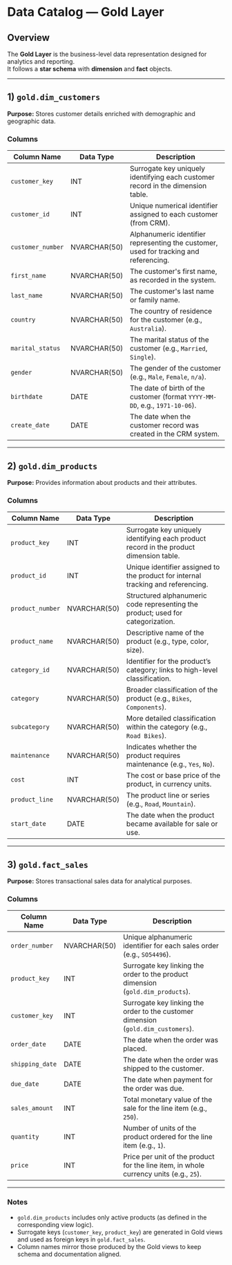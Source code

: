 # Data Catalog — Gold Layer

## Overview
The **Gold Layer** is the business-level data representation designed for analytics and reporting.  
It follows a **star schema** with **dimension** and **fact** objects.

---

## 1) `gold.dim_customers`
**Purpose:** Stores customer details enriched with demographic and geographic data.

### Columns

| Column Name     | Data Type    | Description                                                                                  |
|-----------------|--------------|----------------------------------------------------------------------------------------------|
| `customer_key`  | INT          | Surrogate key uniquely identifying each customer record in the dimension table.             |
| `customer_id`   | INT          | Unique numerical identifier assigned to each customer (from CRM).                           |
| `customer_number` | NVARCHAR(50) | Alphanumeric identifier representing the customer, used for tracking and referencing.      |
| `first_name`    | NVARCHAR(50) | The customer's first name, as recorded in the system.                                       |
| `last_name`     | NVARCHAR(50) | The customer's last name or family name.                                                    |
| `country`       | NVARCHAR(50) | The country of residence for the customer (e.g., `Australia`).                              |
| `marital_status`| NVARCHAR(50) | The marital status of the customer (e.g., `Married`, `Single`).                             |
| `gender`        | NVARCHAR(50) | The gender of the customer (e.g., `Male`, `Female`, `n/a`).                                 |
| `birthdate`     | DATE         | The date of birth of the customer (format `YYYY-MM-DD`, e.g., `1971-10-06`).                |
| `create_date`   | DATE         | The date when the customer record was created in the CRM system.                            |

---

## 2) `gold.dim_products`
**Purpose:** Provides information about products and their attributes.

### Columns

| Column Name      | Data Type    | Description                                                                                  |
|------------------|--------------|----------------------------------------------------------------------------------------------|
| `product_key`    | INT          | Surrogate key uniquely identifying each product record in the product dimension table.      |
| `product_id`     | INT          | Unique identifier assigned to the product for internal tracking and referencing.            |
| `product_number` | NVARCHAR(50) | Structured alphanumeric code representing the product; used for categorization.            |
| `product_name`   | NVARCHAR(50) | Descriptive name of the product (e.g., type, color, size).                                  |
| `category_id`    | NVARCHAR(50) | Identifier for the product’s category; links to high-level classification.                  |
| `category`       | NVARCHAR(50) | Broader classification of the product (e.g., `Bikes`, `Components`).                        |
| `subcategory`    | NVARCHAR(50) | More detailed classification within the category (e.g., `Road Bikes`).                      |
| `maintenance`    | NVARCHAR(50) | Indicates whether the product requires maintenance (e.g., `Yes`, `No`).                     |
| `cost`           | INT          | The cost or base price of the product, in currency units.                                   |
| `product_line`   | NVARCHAR(50) | The product line or series (e.g., `Road`, `Mountain`).                                      |
| `start_date`     | DATE         | The date when the product became available for sale or use.                                 |

---

## 3) `gold.fact_sales`
**Purpose:** Stores transactional sales data for analytical purposes.

### Columns

| Column Name    | Data Type    | Description                                                                                   |
|----------------|--------------|-----------------------------------------------------------------------------------------------|
| `order_number` | NVARCHAR(50) | Unique alphanumeric identifier for each sales order (e.g., `SO54496`).                        |
| `product_key`  | INT          | Surrogate key linking the order to the product dimension (`gold.dim_products`).               |
| `customer_key` | INT          | Surrogate key linking the order to the customer dimension (`gold.dim_customers`).            |
| `order_date`   | DATE         | The date when the order was placed.                                                           |
| `shipping_date`| DATE         | The date when the order was shipped to the customer.                                          |
| `due_date`     | DATE         | The date when payment for the order was due.                                                  |
| `sales_amount` | INT          | Total monetary value of the sale for the line item (e.g., `250`).                             |
| `quantity`     | INT          | Number of units of the product ordered for the line item (e.g., `1`).                         |
| `price`        | INT          | Price per unit of the product for the line item, in whole currency units (e.g., `25`).        |

---

### Notes
- `gold.dim_products` includes only active products (as defined in the corresponding view logic).
- Surrogate keys (`customer_key`, `product_key`) are generated in Gold views and used as foreign keys in `gold.fact_sales`.
- Column names mirror those produced by the Gold views to keep schema and documentation aligned.
